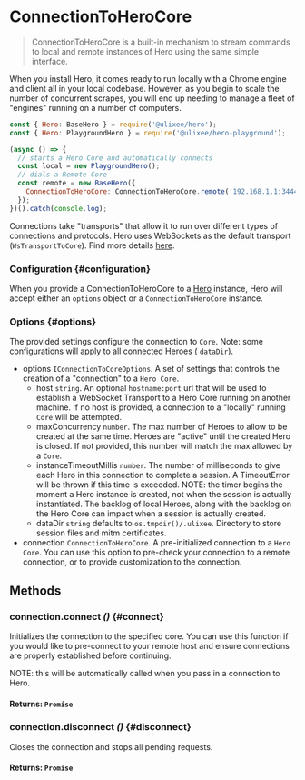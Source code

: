 # ConnectionToHeroCore

> ConnectionToHeroCore is a built-in mechanism to stream commands to local and remote instances of Hero using the same simple interface.

When you install Hero, it comes ready to run locally with a Chrome engine and client all in your local codebase. However, as you begin to scale the number of concurrent scrapes, you will end up needing to manage a fleet of "engines" running on a number of computers.

```javascript
const { Hero: BaseHero } = require('@ulixee/hero');
const { Hero: PlaygroundHero } = require('@ulixee/hero-playground');

(async () => {
  // starts a Hero Core and automatically connects
  const local = new PlaygroundHero();
  // dials a Remote Core
  const remote = new BaseHero({
    ConnectionToHeroCore: ConnectionToHeroCore.remote('192.168.1.1:3444'),
  });
})().catch(console.log);
```

Connections take "transports" that allow it to run over different types of connections and protocols. Hero uses WebSockets as the default transport (`WsTransportToCore`). Find more details [here](../advanced-concepts/client-vs-core.md).

### Configuration {#configuration}

When you provide a ConnectionToHeroCore to a [Hero](../basic-client/hero.md) instance, Hero will accept either an `options` object or a `ConnectionToHeroCore` instance.

### Options {#options}

The provided settings configure the connection to `Core`. Note: some configurations will apply to all connected Heroes ( `dataDir`).

- options `IConnectionToCoreOptions`. A set of settings that controls the creation of a "connection" to a `Hero Core`.
  - host `string`. An optional `hostname:port` url that will be used to establish a WebSocket Transport to a Hero Core running on another machine. If no host is provided, a connection to a "locally" running `Core` will be attempted.
  - maxConcurrency `number`. The max number of Heroes to allow to be created at the same time. Heroes are "active" until the created Hero is closed. If not provided, this number will match the max allowed by a `Core`.
  - instanceTimeoutMillis `number`. The number of milliseconds to give each Hero in this connection to complete a session. A TimeoutError will be thrown if this time is exceeded. NOTE: the timer begins the moment a Hero instance is created, not when the session is actually instantiated. The backlog of local Heroes, along with the backlog on the Hero Core can impact when a session is actually created.
  - dataDir `string` defaults to `os.tmpdir()/.ulixee`. Directory to store session files and mitm certificates.
- connection `ConnectionToHeroCore`. A pre-initialized connection to a `Hero Core`. You can use this option to pre-check your connection to a remote connection, or to provide customization to the connection.

## Methods

### connection.connect _()_ {#connect}

Initializes the connection to the specified core. You can use this function if you would like to pre-connect to your remote host and ensure connections are properly established before continuing.

NOTE: this will be automatically called when you pass in a connection to Hero.

#### **Returns**: `Promise`

### connection.disconnect _()_ {#disconnect}

Closes the connection and stops all pending requests.

#### **Returns**: `Promise`
